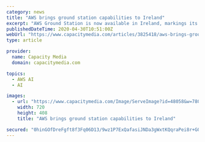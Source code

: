```yaml
---
category: news
title: "AWS brings ground station capabilities to Ireland"
excerpt: "AWS Ground Station is now available in Ireland, markings its third introduction in the EMEA region, following Stockholm and Bahrain"
publishedDateTime: 2020-04-30T10:51:00Z
webUrl: "https://www.capacitymedia.com/articles/3825418/aws-brings-ground-station-capabilities-to-ireland"
type: article

provider:
  name: Capacity Media
  domain: capacitymedia.com

topics:
  - AWS AI
  - AI

images:
  - url: "https://www.capacitymedia.com/Image/ServeImage?id=48058&w=780&h=442&cr=true"
    width: 720
    height: 408
    title: "AWS brings ground station capabilities to Ireland"

secured: "0hinGOfDreFgft8f3Fq06D13/9wz1P7ExQafasiJNDa3gWxtKQqraPei8r+GQhwPj7XhvhBDuYC2khUZG5Owyv7sTxDTNycN755nJB0LrYIqJP2dugx7t0SauIDs1/XwhmOLkKR9WqM6g1rgkRcX5WuU7XocNB1PQ4Dzve+U2cZ4itRLkzYFktZoCz5bFFH7i8uk/No1lxaiQt6ei1prALXT7DRC5915OKhNRkpJdM+Um9i8o3cTJEtACGS8FYkCet8q43Kw50PZkUMdcjD0uTlMKXDxAJlNvNvtaYbybvwwE/bAZMffgAp33Fu+2cfM;jU5xs3mg9kFQqMu2IEOwBg=="
---
```


